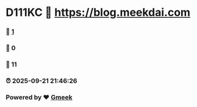 # D111KC :link: https://blog.meekdai.com 
### :page_facing_up: [1](https://blog.meekdai.com/tag.html) 
### :speech_balloon: 0 
### :hibiscus: 11 
### :alarm_clock: 2025-09-21 21:46:26 
### Powered by :heart: [Gmeek](https://github.com/Meekdai/Gmeek)
